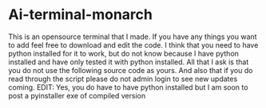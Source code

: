 # Ai-terminal-monarch
This is an opensource terminal that I made. If you have any things you want to add feel free to download and edit the code. I think that you need to have python installed for it to work, but do not know
because I have python installed and have only tested it with python installed.
All that I ask is that you do not use the following source code as yours.
And also that if you do read through the script please do not admin login to see new updates coming.
EDIT: Yes, you do have to have python installed but I am soon to post a pyinstaller exe of compiled version

